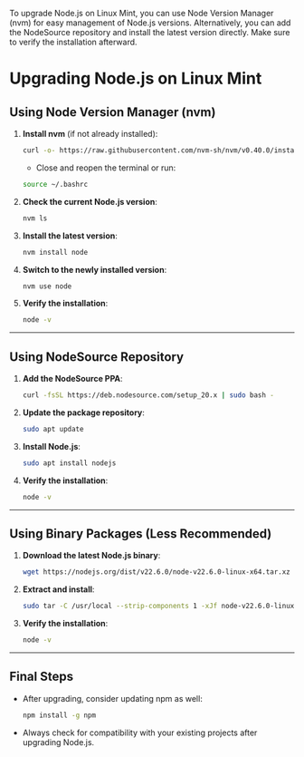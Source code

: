 To upgrade Node.js on Linux Mint, you can use Node Version Manager (nvm) for easy management of Node.js versions. Alternatively, you can add the NodeSource repository and install the latest version directly. Make sure to verify the installation afterward. 

# **Upgrading Node.js on Linux Mint**

## **Using Node Version Manager (nvm)**
1. **Install nvm** (if not already installed):
   ```bash
   curl -o- https://raw.githubusercontent.com/nvm-sh/nvm/v0.40.0/install.sh | bash
   ```
   - Close and reopen the terminal or run:
   ```bash
   source ~/.bashrc
   ```

2. **Check the current Node.js version**:
   ```bash
   nvm ls
   ```

3. **Install the latest version**:
   ```bash
   nvm install node
   ```

4. **Switch to the newly installed version**:
   ```bash
   nvm use node
   ```

5. **Verify the installation**:
   ```bash
   node -v
   ```

---

## **Using NodeSource Repository**
1. **Add the NodeSource PPA**:
   ```bash
   curl -fsSL https://deb.nodesource.com/setup_20.x | sudo bash -
   ```

2. **Update the package repository**:
   ```bash
   sudo apt update
   ```

3. **Install Node.js**:
   ```bash
   sudo apt install nodejs
   ```

4. **Verify the installation**:
   ```bash
   node -v
   ```

---

## **Using Binary Packages (Less Recommended)**
1. **Download the latest Node.js binary**:
   ```bash
   wget https://nodejs.org/dist/v22.6.0/node-v22.6.0-linux-x64.tar.xz
   ```

2. **Extract and install**:
   ```bash
   sudo tar -C /usr/local --strip-components 1 -xJf node-v22.6.0-linux-x64.tar.xz
   ```

3. **Verify the installation**:
   ```bash
   node -v
   ```

---

## **Final Steps**
- After upgrading, consider updating npm as well:
   ```bash
   npm install -g npm
   ```

- Always check for compatibility with your existing projects after upgrading Node.js.
